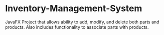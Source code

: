 # Inventory-Management-System
JavaFX Project that allows ability to add, modify, and delete both parts and products. Also includes functionality to associate parts with products.
